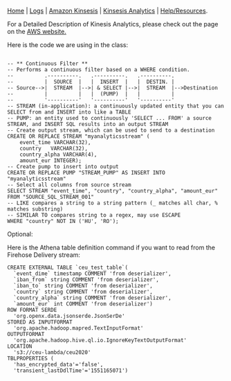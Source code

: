 [Home](./README.md) | 
[Logs](./logs.md) | 
[Amazon Kinsesis](./amazon_kinesis.md) | 
[Kinsesis Analytics](./amazon_kinesis_analytics.md) | 
[Help/Resources](./resources.md).


For a Detailed Description of Kinesis Analytics, please check out the page on the <a href="https://aws.amazon.com/kinesis/data-analytics/">AWS website.</a>

Here is the code we are using in the class:

```

-- ** Continuous Filter ** 
-- Performs a continuous filter based on a WHERE condition.
--          .----------.   .----------.   .----------.              
--          |  SOURCE  |   |  INSERT  |   |  DESTIN. |              
-- Source-->|  STREAM  |-->| & SELECT |-->|  STREAM  |-->Destination
--          |          |   |  (PUMP)  |   |          |              
--          '----------'   '----------'   '----------'               
-- STREAM (in-application): a continuously updated entity that you can SELECT from and INSERT into like a TABLE
-- PUMP: an entity used to continuously 'SELECT ... FROM' a source STREAM, and INSERT SQL results into an output STREAM
-- Create output stream, which can be used to send to a destination
CREATE OR REPLACE STREAM "myanalyticsstream" (
    event_time VARCHAR(32),
    country   VARCHAR(32),
    country_alpha VARCHAR(4),
    amount_eur INTEGER);
-- Create pump to insert into output 
CREATE OR REPLACE PUMP "STREAM_PUMP" AS INSERT INTO "myanalyticsstream"
-- Select all columns from source stream
SELECT STREAM "event_time", "country", "country_alpha", "amount_eur"
FROM "SOURCE_SQL_STREAM_001"
-- LIKE compares a string to a string pattern (_ matches all char, % matches substring)
-- SIMILAR TO compares string to a regex, may use ESCAPE
WHERE "country" NOT IN ('HU', 'RO');
```


Optional:

Here is the Athena table definition command if you want to read from the Firehose Delivery stream:
```
CREATE EXTERNAL TABLE `ceu_test_table`(
  `event_dime` timestamp COMMENT 'from deserializer', 
  `iban_from` string COMMENT 'from deserializer', 
  `iban_to` string COMMENT 'from deserializer', 
  `country` string COMMENT 'from deserializer', 
  `country_alpha` string COMMENT 'from deserializer', 
  `amount_eur` int COMMENT 'from deserializer')
ROW FORMAT SERDE 
  'org.openx.data.jsonserde.JsonSerDe' 
STORED AS INPUTFORMAT 
  'org.apache.hadoop.mapred.TextInputFormat' 
OUTPUTFORMAT 
  'org.apache.hadoop.hive.ql.io.IgnoreKeyTextOutputFormat'
LOCATION
  's3://ceu-lambda/ceu2020'
TBLPROPERTIES (
  'has_encrypted_data'='false', 
  'transient_lastDdlTime'='1551165071')
```
